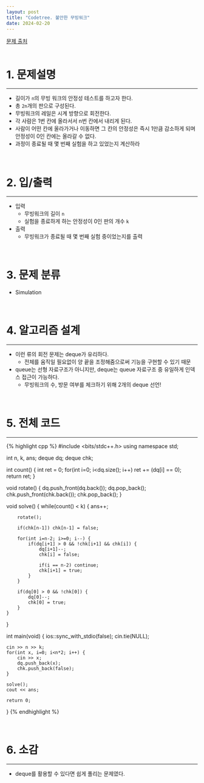 ```yaml
---
layout: post
title: "Codetree. 불안한 무빙워크"
date: 2024-02-20
---
```


[문제 출처](https://www.codetree.ai/training-field/frequent-problems/problems/unstable-moving-walk) <br/><br/>


# 1. 문제설명
<hr>

- 길이가 `n`의 무빙 워크의 안정성 테스트를 하고자 한다.
- 총 `2n`개의 판으로 구성된다.
- 무빙워크의 레일은 시계 방향으로 회전한다.
- 각 사람은 1번 칸에 올라서서 n번 칸에서 내리게 된다.
- 사람이 어떤 칸에 올라가거나 이동하면 그 칸의 안정성은 즉시 1만큼 감소하게 되며 안정성이 0인 칸에는 올라갈 수 없다.
- 과정이 종료될 때 몇 번째 실험을 하고 있었는지 계산하라

<br/>


# 2. 입/출력
<hr>

- 입력
  - 무빙워크의 길이 `n`
  - 실험을 종료하게 하는 안정성이 0인 판의 개수 `k`
- 출력
  - 무빙워크가 종료될 때 몇 번째 실험 중이었는지를 출력

<br/>


# 3. 문제 분류
- Simulation

<br/>


# 4. 알고리즘 설계
<hr>

- 이런 류의 회전 문제는 deque가 유리하다.
  - 전체를 움직일 필요없이 양 끝을 조정해줌으로써 기능을 구현할 수 있기 때문
- queue는 선형 자료구조가 아니지만, deque는 queue 자료구조 중 유일하게 인덱스 접근이 가능하다.
  - 무빙워크의 수, 방문 여부를 체크하기 위해 2개의 deque 선언!


<br/>

# 5. 전체 코드
<hr>

{% highlight cpp %}
#include <bits/stdc++.h>
using namespace std;

int n, k, ans;
deque<int> dq;
deque<bool> chk;

int count() {
	int ret = 0;
	for(int i=0; i<dq.size(); i++)
		ret += (dq[i] == 0);
	return ret;
}

void rotate() {
	dq.push_front(dq.back());
	dq.pop_back();
	chk.push_front(chk.back());
	chk.pop_back();
}

void solve() {
	while(count() < k) {
		ans++;

		rotate();

		if(chk[n-1]) chk[n-1] = false;
		
		for(int i=n-2; i>=0; i--) {
			if(dq[i+1] > 0 && !chk[i+1] && chk[i]) {
				dq[i+1]--;
				chk[i] = false;

				if(i == n-2) continue;
				chk[i+1] = true;
			}
		}

		if(dq[0] > 0 && !chk[0]) {
			dq[0]--;
			chk[0] = true;
		}
	}
}

int main(void)
{
	ios::sync_with_stdio(false);
	cin.tie(NULL);

	cin >> n >> k;
	for(int x, i=0; i<n*2; i++) {
		cin >> x;
		dq.push_back(x);
		chk.push_back(false);
	}

	solve();
	cout << ans;

	return 0;
}
{% endhighlight %}

<br/>

# 6. 소감
<hr>

- deque를 활용할 수 있다면 쉽게 풀리는 문제였다.